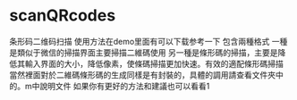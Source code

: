 # scanQRcodes
条形码二维码扫描
使用方法在demo里面有可以下载参考一下
包含兩種格式
一種是類似于微信的掃描界面主要掃描二維碼使用
另一種是條形碼的掃描，主要是降低其輸入界面的大小，降低像素，使條碼掃描更加快速。有效的適配條形碼掃描
當然裡面對於二維碼條形碼的生成同樣是有封裝的，具體的調用請查看文件夾中的。m中說明文件
如果你有更好的方法和建議也可以看看1
